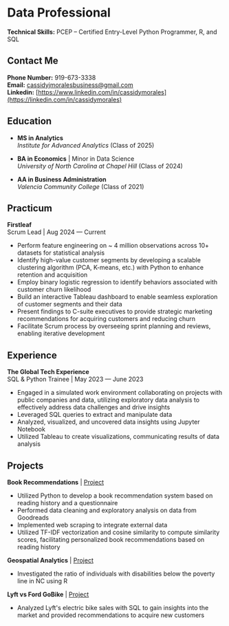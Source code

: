 # Data Professional

**Technical Skills:** PCEP – Certified Entry-Level Python Programmer, R, and SQL
## Contact Me
**Phone Number:** 919-673-3338  
**Email:** cassidyjmoralesbusiness@gmail.com  
**Linkedin:** [https://www.linkedin.com/in/cassidymorales](https://linkedin.com/in/cassidymorales)

## Education  
- **MS in Analytics**  
  *Institute for Advanced Analytics*  (Class of 2025)

- **BA in Economics** | Minor in Data Science  
  *University of North Carolina at Chapel Hill*  (Class of 2024)

- **AA in Business Administration**  
  *Valencia Community College*  (Class of 2021)

## Practicum
**Firstleaf**  
Scrum Lead |	Aug 2024 — Current

- Perform feature engineering on ~ 4 million observations across 10+ datasets for statistical analysis
- Identify high-value customer segments by developing a scalable clustering algorithm (PCA, K-means, etc.) with Python to enhance retention and acquisition
- Employ binary logistic regression to identify behaviors associated with customer churn likelihood
- Build an interactive Tableau dashboard to enable seamless exploration of customer segments and their data
- Present findings to C-suite executives to provide strategic marketing recommendations for acquiring customers and reducing churn
- Facilitate Scrum process by overseeing sprint planning and reviews, enabling iterative development

## Experience
**The Global Tech Experience**  
SQL & Python Trainee |	May 2023 — June 2023
- Engaged in a simulated work environment collaborating on projects with public companies and data, utilizing exploratory data analysis to effectively address data challenges and drive insights
- Leveraged SQL queries to extract and manipulate data
- Analyzed, visualized, and uncovered data insights using Jupyter Notebook
- Utilized Tableau to create visualizations, communicating results of data analysis

## Projects
**Book Recommendations** | [Project](https://colab.research.google.com/drive/1ibTgAhn_5KpIdtJqi2z3aTFD0e5NqrCJ?usp=sharing)
-	Utilized Python to develop a book recommendation system based on reading history and a questionnaire
-	Performed data cleaning and exploratory analysis on data from Goodreads
-	Implemented web scraping to integrate external data
-	Utilized TF-IDF vectorization and cosine similarity to compute similarity scores, facilitating personalized book recommendations based on reading history


**Geospatial Analytics** | [Project](Geospatial.html)
- Investigated the ratio of individuals with disabilities below the poverty line in NC using R   

**Lyft vs Ford GoBike** | [Project](portfolio.pdf)  
- Analyzed Lyft's electric bike sales with SQL to gain insights into the market and provided recommendations to acquire new customers




